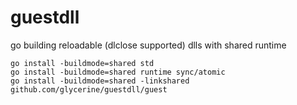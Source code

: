 # guestdll
go building reloadable (dlclose supported) dlls with shared runtime

~~~
go install -buildmode=shared std
go install -buildmode=shared runtime sync/atomic
go install -buildmode=shared -linkshared github.com/glycerine/guestdll/guest

~~~